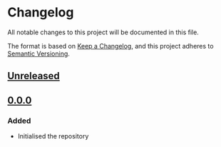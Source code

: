 # Changelog

All notable changes to this project will be documented in this file.

The format is based on [Keep a Changelog](https://keepachangelog.com/en/1.0.0/),
and this project adheres to [Semantic Versioning](https://semver.org/spec/v2.0.0.html).

## [Unreleased](https://github.com/powerd6/spec/compare/v0.0.0...HEAD)

## [0.0.0](https://github.com/powerd6/spec/releases/tag/v0.0.0)

### Added

- Initialised the repository
